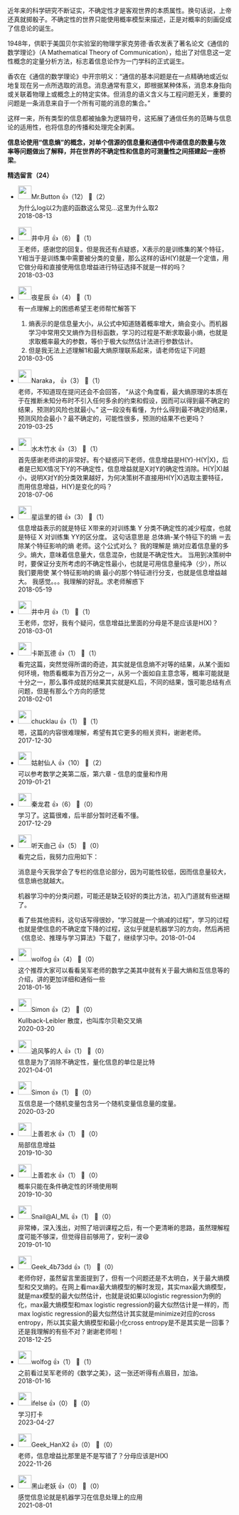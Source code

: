 近年来的科学研究不断证实，不确定性才是客观世界的本质属性。换句话说，上帝还真就掷骰子。不确定性的世界只能使用概率模型来描述，正是对概率的刻画促成了信息论的诞生。

1948年，供职于美国贝尔实验室的物理学家克劳德·香农发表了著名论文《通信的数学理论》（A Mathematical Theory of Communication），给出了对信息这一定性概念的定量分析方法，标志着信息论作为一门学科的正式诞生。

香农在《通信的数学理论》中开宗明义：“通信的基本问题是在一点精确地或近似地复现在另一点所选取的消息。消息通常有意义，即根据某种体系，消息本身指向或关联着物理上或概念上的特定实体。但消息的语义含义与工程问题无关，重要的问题是一条消息来自于一个所有可能的消息的集合。”

这样一来，所有类型的信息都被抽象为逻辑符号，这拓展了通信任务的范畴与信息论的适用性，也将信息的传播和处理完全剥离。

**信息论使用“信息熵”的概念，对单个信源的信息量和通信中传递信息的数量与效率等问题做出了解释，并在世界的不确定性和信息的可测量性之间搭建起一座桥梁**。
<div><strong>精选留言（24）</strong></div><ul>
<li><img src="https://static001.geekbang.org/account/avatar/00/10/23/0a/39524860.jpg" width="30px"><span>Mr.Button</span> 👍（12） 💬（2）<div>为什么log以2为底的函数这么常见...这里为什么取2</div>2018-08-13</li><br/><li><img src="https://thirdwx.qlogo.cn/mmopen/vi_32/Q0j4TwGTfTKmyUF0MWNDUWibma6ia6t6xrZDv93hiaNONp9FG4yyjz1JBCe5dmJ4zjOI3hZiazK17PMCKwIE69gacA/132" width="30px"><span>井中月</span> 👍（6） 💬（1）<div>王老师，感谢您的回复。但是我还有点疑惑，X表示的是训练集的某个特征，Y相当于是训练集中需要被分类的变量，那么这样的话H(Y)就是一个定值，用它做分母和直接使用信息增益进行特征选择不就是一样的吗？</div>2018-03-03</li><br/><li><img src="https://static001.geekbang.org/account/avatar/00/10/2b/f9/203b0173.jpg" width="30px"><span>夜星辰</span> 👍（4） 💬（1）<div>有一点理解上的困惑希望王老师帮忙解答下 

1. 熵表示的是信息量大小，从公式中知道随着概率增大，熵会变小。而机器学习中常用交叉熵作为目标函数，学习的过程是不断求取最小熵，也就是求取概率最大的参数，等价于极大似然估计法进行参数估计。
2. 但是我无法上述理解1和最大熵原理联系起来，请老师佐证下问题</div>2018-03-05</li><br/><li><img src="https://static001.geekbang.org/account/avatar/00/12/de/50/317159be.jpg" width="30px"><span>Naraka，</span> 👍（3） 💬（1）<div>老师，不知道现在提问还会不会回答，
“从这个角度看，最大熵原理的本质在于在推断未知分布时不引入任何多余的约束和假设，因而可以得到最不确定的结果，预测的风险也就最小。”
这一段没有看懂，为什么得到最不确定的结果，预测风险会最小？最不确定的，可能性很多，预测的结果不也更吗？</div>2019-03-25</li><br/><li><img src="" width="30px"><span>水木竹水</span> 👍（3） 💬（1）<div>首先感谢老师讲的非常好。有个疑惑问下老师，信息增益是H(Y)-H(Y|X)，后者是已知X情况下Y的不确定性，信息增益就是X对Y的确定性消除。H(Y|X)越小，说明X对Y的分类效果越好，为何决策树不直接用H(Y|X)选取主要特征，而用信息增益，H(Y)是变化的吗？</div>2018-07-06</li><br/><li><img src="https://static001.geekbang.org/account/avatar/00/11/55/44/024204e2.jpg" width="30px"><span>星运里的错</span> 👍（3） 💬（1）<div>信息增益表示的就是特征 X带来的对训练集 Y 分类不确定性的减少程度，也就是特征 X 对训练集 YY的区分度。
这句话意思是  总体熵-某个特征下的熵  ＝去除某个特征影响的熵   老师。这个公式对么？
我的理解是   熵对应着信息量的多少。熵大，意味着信息量大，信息混杂，也就是不确定性大。
当用到决策树中时，要保证分支所考虑的不确定性最小，也就是可用信息量纯净（少），所以我们要用使 某个特征影响的熵 最小的那个特征进行分支，也就是信息增益越大。
我感觉。。。我理解的好乱。求老师解惑下</div>2018-05-19</li><br/><li><img src="https://thirdwx.qlogo.cn/mmopen/vi_32/Q0j4TwGTfTKmyUF0MWNDUWibma6ia6t6xrZDv93hiaNONp9FG4yyjz1JBCe5dmJ4zjOI3hZiazK17PMCKwIE69gacA/132" width="30px"><span>井中月</span> 👍（1） 💬（1）<div>王老师，您好，我有个疑问，信息增益比里面的分母是不是应该是H(X)？</div>2018-03-01</li><br/><li><img src="https://static001.geekbang.org/account/avatar/00/0f/6e/84/45a909a6.jpg" width="30px"><span>卡斯瓦德</span> 👍（1） 💬（1）<div>看完这篇，突然觉得所谓的奇迹，其实就是信息熵不对等的结果，从某个面如何环境，物质看概率为百万分之一，从另一个面如自主意念等，概率可能就是十分之一，那么事件成就的结果其实就是KL后，不同的结果，饿可能总结有点问题，但是有那么个方向的感觉</div>2018-02-01</li><br/><li><img src="" width="30px"><span>chucklau</span> 👍（1） 💬（1）<div>嗯，这篇的内容很难理解，希望有其它更多的相关资料，谢谢老师。</div>2017-12-30</li><br/><li><img src="https://static001.geekbang.org/account/avatar/00/0f/63/85/1dc41622.jpg" width="30px"><span>姑射仙人</span> 👍（10） 💬（2）<div>可以参考数学之美第二版，第六章 - 信息的度量和作用</div>2019-01-21</li><br/><li><img src="https://static001.geekbang.org/account/avatar/00/0f/52/95/abb7bfe3.jpg" width="30px"><span>秦龙君</span> 👍（6） 💬（0）<div>学习了。这篇很难，后半部分暂时还看不懂。</div>2017-12-29</li><br/><li><img src="https://static001.geekbang.org/account/avatar/00/0f/8e/8b/38b93ca0.jpg" width="30px"><span>听天由己</span> 👍（5） 💬（0）<div>看完之后，我努力应用如下：

消息是今天我学会了专栏的信息论部分，因为可能性较低，因而信息量较大，信息熵也就越大。

机器学习中的分类问题，可能还是缺乏较好的类比方法，初入门道就有些迷糊了。

看了些其他资料，这句话写得很妙，“学习就是一个熵减的过程”，学习的过程也就是使信息的不确定度下降的过程，这似乎就是机器学习的方向，然后再把《信息论、推理与学习算法》下载了，继续学习中。</div>2018-01-04</li><br/><li><img src="https://static001.geekbang.org/account/avatar/00/0f/58/f7/22ea9761.jpg" width="30px"><span>wolfog</span> 👍（4） 💬（0）<div>这个推荐大家可以看看吴军老师的数学之美其中就有关于最大熵和互信息等的介绍，讲的更加详细和通俗一些</div>2018-01-16</li><br/><li><img src="https://static001.geekbang.org/account/avatar/00/1d/36/88/20b6a6ee.jpg" width="30px"><span>Simon</span> 👍（2） 💬（0）<div>Kullback-Leibler 散度，也叫库尔贝勒交叉熵</div>2020-03-20</li><br/><li><img src="https://static001.geekbang.org/account/avatar/00/16/b4/94/2796de72.jpg" width="30px"><span>追风筝的人</span> 👍（1） 💬（0）<div>信息是为了消除不确定性，量化信息的单位是比特</div>2021-04-01</li><br/><li><img src="https://static001.geekbang.org/account/avatar/00/1d/36/88/20b6a6ee.jpg" width="30px"><span>Simon</span> 👍（1） 💬（0）<div>互信息是一个随机变量包含另一个随机变量信息量的度量。</div>2020-03-20</li><br/><li><img src="https://static001.geekbang.org/account/avatar/00/19/3a/54/72402617.jpg" width="30px"><span>上善若水</span> 👍（1） 💬（0）<div>局部信息增益</div>2019-10-30</li><br/><li><img src="https://static001.geekbang.org/account/avatar/00/19/3a/54/72402617.jpg" width="30px"><span>上善若水</span> 👍（1） 💬（0）<div>概率只能在条件确定性的环境使用啊</div>2019-10-30</li><br/><li><img src="https://static001.geekbang.org/account/avatar/00/14/c7/d9/9fc367b5.jpg" width="30px"><span>Snail@AI_ML</span> 👍（1） 💬（0）<div>非常棒，深入浅出，对照了培训课程之后，有一个更清晰的思路，虽然理解程度可能不够深，但觉得目前够用了，安利一波😄</div>2019-01-10</li><br/><li><img src="https://static001.geekbang.org/account/avatar/00/14/63/8d/bddef9bf.jpg" width="30px"><span>Geek_4b73dd</span> 👍（1） 💬（0）<div>老师你好，虽然留言里面提到了，但有一个问题还是不太明白，关于最大熵模型和交叉熵的。在网上看max最大熵模型的解时发现，其实max最大熵模型，就是max模型的最大似然估计，也就是说如果以logistic regression为例的化，max最大熵模型和max logistic regression的最大似然估计是一样的，而max logistic regression的最大似然估计其实就是minimize对应的cross entropy，所以其实最大熵模型和最小化cross entropy是不是其实是一回事？还是我理解的有些不对？谢谢老师啦！</div>2018-12-25</li><br/><li><img src="https://static001.geekbang.org/account/avatar/00/0f/58/f7/22ea9761.jpg" width="30px"><span>wolfog</span> 👍（1） 💬（1）<div>之前看过吴军老师的《数学之美》，这一张还听得有点眉目，加油。</div>2018-01-16</li><br/><li><img src="https://static001.geekbang.org/account/avatar/00/26/eb/d7/90391376.jpg" width="30px"><span>ifelse</span> 👍（0） 💬（0）<div>学习打卡</div>2023-04-27</li><br/><li><img src="https://static001.geekbang.org/account/avatar/00/22/57/77/e094e9a9.jpg" width="30px"><span>Geek_HanX2</span> 👍（0） 💬（0）<div>老师，信息增益比那里是不是写错了？分母应该是H(X)</div>2022-11-26</li><br/><li><img src="https://static001.geekbang.org/account/avatar/00/11/07/36/d677e741.jpg" width="30px"><span>黑山老妖</span> 👍（0） 💬（0）<div>感觉信息论就是机器学习在信息处理上的应用</div>2021-08-01</li><br/>
</ul>